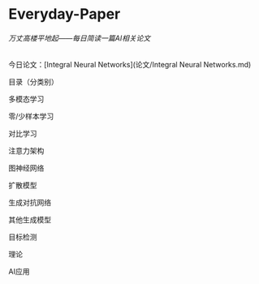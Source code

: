 # Everyday-Paper

###### 万丈高楼平地起——每日简读一篇AI相关论文

今日论文：[Integral Neural Networks](论文/Integral Neural Networks.md)

  

目录（分类别）

多模态学习

零/少样本学习

对比学习

注意力架构

图神经网络

扩散模型

生成对抗网络

其他生成模型

目标检测

理论

AI应用